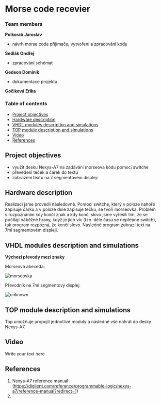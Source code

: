 # Morse code recevier

### Team members

**Polkorab Jaroslav**
- návrh morse code příjímače, vytvoření a zpracování kódu

**Sedlák Ondřej**
- zpracování schémat

**Gedeon Dominik**
- dokumentace projektu

**Gočiková Erika**

### Table of contents

* [Project objectives](#objectives)
* [Hardware description](#hardware)
* [VHDL modules description and simulations](#modules)
* [TOP module description and simulations](#top)
* [Video](#video)
* [References](#references)

<a name="objectives"></a>

## Project objectives

- využít desku Nexys-A7 na zadávání morseova kódu pomocí switche
- převedení teček a čárek do textu
- zobrazení textu na 7 segmentovém displeji

<a name="hardware"></a>

## Hardware description

Realizaci jsme provedli následovně. Pomocí switche, který v poloze nahoře zapisuje čárku a v poloze dole zapisuje tečku, se tvoří morseovka. Problém s rozpoznáním kdy končí znak a kdy končí slovo jsme vyřešili tím, že se počítají náběžné hrany, když je jich víc (tzn. déle času se nepřepne switch), tak program rozpozná, že končí slovo. Následně program zobrazí text na 7mi segmentovém displeji.

<a name="modules"></a>

## VHDL modules description and simulations

**Výchozí převody mezi znaky**

Morseova abeceda:

![morseovka](https://user-images.githubusercontent.com/99871518/166684912-47f13f86-6d93-4eba-90be-3a1a01086570.gif)

Převodník na 7mi segmentový displej:

![unknown](https://user-images.githubusercontent.com/99871518/166684341-8de35626-589e-4e38-aa76-c6ffe7b51a29.png)


<a name="top"></a>

## TOP module description and simulations

Top umožňuje propojit jednotlivé moduly a následně vše nahrát do desky Nexys-A7.

<a name="video"></a>

## Video

Write your text here

<a name="references"></a>

## References

1. Nexys-A7 reference manuál (https://digilent.com/reference/programmable-logic/nexys-a7/reference-manual?redirect=1)
2. 
